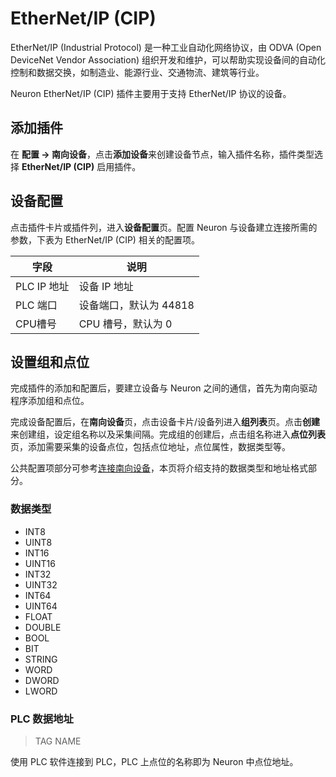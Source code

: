 # EtherNet/IP (CIP)

EtherNet/IP (Industrial Protocol) 是一种工业自动化网络协议，由 ODVA (Open DeviceNet Vendor Association) 组织开发和维护，可以帮助实现设备间的自动化控制和数据交换，如制造业、能源行业、交通物流、建筑等行业。

Neuron EtherNet/IP (CIP) 插件主要用于支持 EtherNet/IP 协议的设备。

## 添加插件

在 **配置 -> 南向设备**，点击**添加设备**来创建设备节点，输入插件名称，插件类型选择 **EtherNet/IP (CIP)** 启用插件。

## 设备配置

点击插件卡片或插件列，进入**设备配置**页。配置 Neuron 与设备建立连接所需的参数，下表为 EtherNet/IP (CIP) 相关的配置项。

| 字段 | 说明                  |
| ---- | --------------------- |
| PLC IP 地址 | 设备 IP 地址            |
| PLC 端口 | 设备端口，默认为 44818 |
| CPU槽号 | CPU 槽号，默认为 0     |

## 设置组和点位

完成插件的添加和配置后，要建立设备与 Neuron 之间的通信，首先为南向驱动程序添加组和点位。

完成设备配置后，在**南向设备**页，点击设备卡片/设备列进入**组列表**页。点击**创建**来创建组，设定组名称以及采集间隔。完成组的创建后，点击组名称进入**点位列表**页，添加需要采集的设备点位，包括点位地址，点位属性，数据类型等。

公共配置项部分可参考[连接南向设备](../south-devices.md)，本页将介绍支持的数据类型和地址格式部分。

### 数据类型

* INT8
* UINT8
* INT16
* UINT16
* INT32
* UINT32
* INT64
* UINT64
* FLOAT
* DOUBLE
* BOOL
* BIT
* STRING
* WORD
* DWORD
* LWORD

### PLC 数据地址

>  TAG NAME </span>

使用 PLC 软件连接到 PLC，PLC 上点位的名称即为 Neuron 中点位地址。
